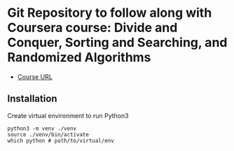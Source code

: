# Git Repository to follow along with Coursera course: Divide and Conquer, Sorting and Searching, and Randomized Algorithms

* [Course URL](https://www.coursera.org/learn/algorithms-divide-conquer)

## Installation
Create virtual environment to run Python3
```shell
python3 -m venv ./venv
source ./venv/bin/activate
which python # path/to/virtual/env
```